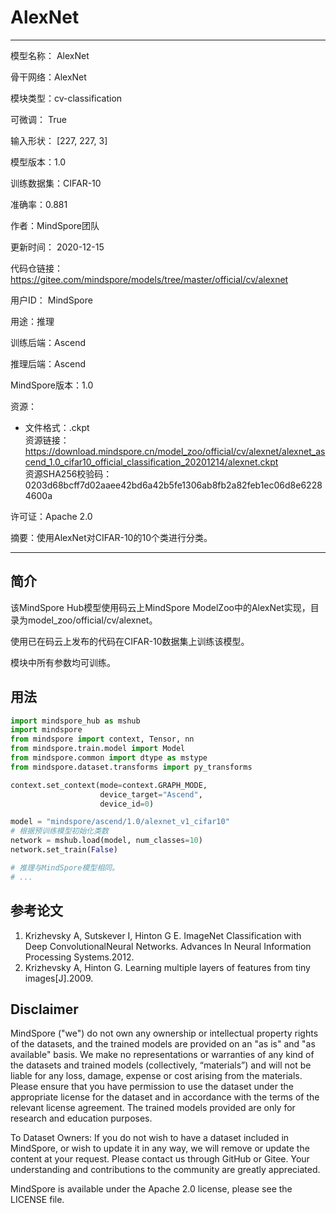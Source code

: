 # AlexNet

---

模型名称： AlexNet

骨干网络：AlexNet

模块类型：cv-classification

可微调： True

输入形状： [227, 227, 3]

模型版本：1.0

训练数据集：CIFAR-10

准确率：0.881

作者：MindSpore团队

更新时间： 2020-12-15

代码仓链接： <https://gitee.com/mindspore/models/tree/master/official/cv/alexnet>

用户ID： MindSpore

用途：推理

训练后端：Ascend

推理后端：Ascend

MindSpore版本：1.0

资源：

-
    文件格式：.ckpt  
    资源链接： <https://download.mindspore.cn/model_zoo/official/cv/alexnet/alexnet_ascend_1.0_cifar10_official_classification_20201214/alexnet.ckpt>  
    资源SHA256校验码： 0203d68bcff7d02aaee42bd6a42b5fe1306ab8fb2a82feb1ec06d8e62284600a

许可证：Apache 2.0

摘要：使用AlexNet对CIFAR-10的10个类进行分类。

---

## 简介

该MindSpore Hub模型使用码云上MindSpore ModelZoo中的AlexNet实现，目录为model_zoo/official/cv/alexnet。

使用已在码云上发布的代码在CIFAR-10数据集上训练该模型。

模块中所有参数均可训练。

## 用法

```python
import mindspore_hub as mshub
import mindspore
from mindspore import context, Tensor, nn
from mindspore.train.model import Model
from mindspore.common import dtype as mstype
from mindspore.dataset.transforms import py_transforms

context.set_context(mode=context.GRAPH_MODE,
                    device_target="Ascend",
                    device_id=0)

model = "mindspore/ascend/1.0/alexnet_v1_cifar10"
# 根据预训练模型初始化类数
network = mshub.load(model, num_classes=10)
network.set_train(False)

# 推理与MindSpore模型相同。
# ...
```

## 参考论文

1. Krizhevsky A, Sutskever I, Hinton G E. ImageNet Classification with Deep ConvolutionalNeural Networks. Advances In Neural Information Processing Systems.2012.
2. Krizhevsky A, Hinton G. Learning multiple layers of features from tiny images[J].2009.

## Disclaimer

MindSpore ("we") do not own any ownership or intellectual property rights of the datasets, and the trained models are provided on an "as is" and "as available" basis. We make no representations or warranties of any kind of the datasets and trained models (collectively, “materials”) and will not be liable for any loss, damage, expense or cost arising from the materials. Please ensure that you have permission to use the dataset under the appropriate license for the dataset and in accordance with the terms of the relevant license agreement. The trained models provided are only for research and education purposes.

To Dataset Owners: If you do not wish to have a dataset included in MindSpore, or wish to update it in any way, we will remove or update the content at your request. Please contact us through GitHub or Gitee. Your understanding and contributions to the community are greatly appreciated.

MindSpore is available under the Apache 2.0 license, please see the LICENSE file.